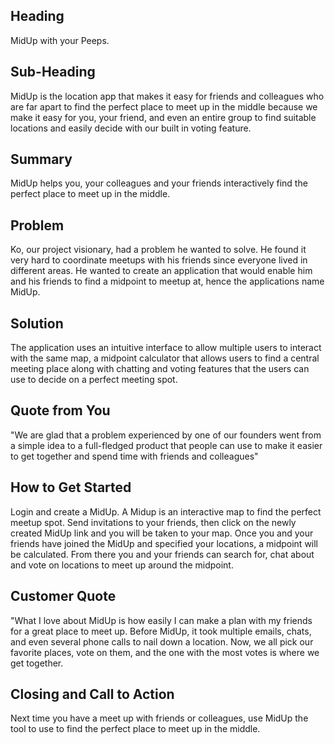 ## Heading ##
MidUp with your Peeps.

## Sub-Heading ##
MidUp is the location app that makes it easy for friends and colleagues who are far apart to find the perfect place to meet up in the middle because we make it easy for you, your friend, and even an entire group to find suitable locations and easily decide with our built in voting feature.

## Summary ##
 MidUp helps you, your colleagues and your friends interactively find the perfect place to meet up in the middle.

## Problem ##
Ko, our project visionary, had a problem he wanted to solve. He found it very hard to coordinate meetups with his friends since everyone lived in different areas.  He wanted to create an application that would enable him and his friends to find a midpoint to meetup at, hence the applications name MidUp.    

## Solution ##
The application uses an intuitive interface to allow multiple users to interact with the same map, a midpoint calculator that allows users to find a central meeting place along with chatting and voting features that the users can use to decide on a perfect meeting spot.
  
## Quote from You ##
"We are glad that a problem experienced by one of our founders went from a simple idea to a full-fledged product that people can use to make it easier to get together and spend time with friends and colleagues"

## How to Get Started ##
Login and create a MidUp.  A Midup is an interactive map to find the perfect meetup spot. Send invitations to your friends, then click on the newly created MidUp link and you will be taken to your map.  Once you and your friends have joined the MidUp and specified your locations, a midpoint will be calculated.  From there you and your friends can search for, chat about and vote on locations to meet up around the midpoint. 

## Customer Quote ##
"What I love about MidUp is how easily I can make a plan with my friends for a great place to meet up. Before MidUp, it took multiple emails, chats, and even several phone calls to nail down a location. Now, we all pick our favorite places, vote on them, and the one with the most votes is where we get together.

## Closing and Call to Action ##
Next time you have a meet up with friends or colleagues, use MidUp the tool to use to find the perfect place to meet up in the middle.
